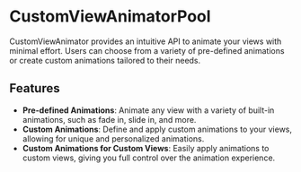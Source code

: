 # CustomViewAnimatorPool

CustomViewAnimator provides an intuitive API to animate your views with minimal effort. Users can choose from a variety of pre-defined animations or create custom animations tailored to their needs.

## Features
- **Pre-defined Animations**: Animate any view with a variety of built-in animations, such as fade in, slide in, and more.
- **Custom Animations**: Define and apply custom animations to your views, allowing for unique and personalized animations.
- **Custom Animations for Custom Views**: Easily apply animations to custom views, giving you full control over the animation experience.
